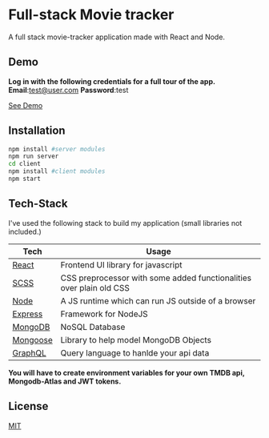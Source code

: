 # Full-stack Movie tracker

A full stack movie-tracker application made with React and Node.

## Demo

**Log in with the following credentials for a full tour of the app.** <br />
**Email**:test@user.com
**Password**:test

[See Demo](https://stark-thicket-66278.herokuapp.com/)

## Installation

```bash
npm install #server modules
npm run server
cd client   
npm install #client modules
npm start
```

## Tech-Stack

I've used the following stack to build my application (small libraries not included.)

| Tech | Usage |
|------|-------|
| [React](https://reactjs.org/) | Frontend UI library for javascript |
| [SCSS](https://sass-lang.com/) | CSS preprocessor with some added functionalities over plain old CSS |
| [Node](https://nodejs.org/en/) | A JS runtime which can run JS outside of a browser |
| [Express](https://expressjs.com/) | Framework for NodeJS |
| [MongoDB](https://www.mongodb.com/) | NoSQL Database |
| [Mongoose](https://mongoosejs.com/) | Library to help model MongoDB Objects |
| [GraphQL](https://graphql.org/) | Query language to hanlde your api data |

**You will have to create environment variables for your own TMDB api, Mongodb-Atlas and JWT tokens.**

## License
[MIT](https://choosealicense.com/licenses/mit/)
